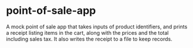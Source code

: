 # point-of-sale-app

A mock point of sale app that takes inputs of product identifiers, and prints a receipt listing items in the cart, along with the prices and the total including sales tax. It also writes the receipt to a file to keep records.
